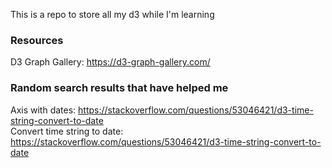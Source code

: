 This is a repo to store all my d3 while I'm learning


### Resources
D3 Graph Gallery: https://d3-graph-gallery.com/
<br>


### Random search results that have helped me
Axis with dates: https://stackoverflow.com/questions/53046421/d3-time-string-convert-to-date  
Convert time string to date: https://stackoverflow.com/questions/53046421/d3-time-string-convert-to-date